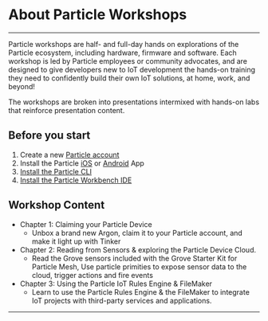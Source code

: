 # About Particle Workshops

---

Particle workshops are half- and full-day hands on explorations of the Particle ecosystem, including hardware, firmware and software. Each workshop is led by Particle employees or community advocates, and are designed to give developers new to IoT development the hands-on training they need to confidently build their own IoT solutions, at home, work, and beyond!

The workshops are broken into presentations intermixed with hands-on labs that reinforce presentation content.

## Before you start

1.  Create a new [Particle account](https://login.particle.io/signup)
2.  Install the Particle [iOS](https://itunes.apple.com/us/app/particle-build-photon-electron/id991459054?ls=1&mt=8) or [Android](https://play.google.com/store/apps/details?id=io.particle.android.app) App
3.  [Install the Particle CLI](https://docs.particle.io/guide/getting-started/connect/photon/#install-the-particle-cli)
4.  [Install the Particle Workbench IDE](https://www.particle.io/workbench/)

## Workshop Content

- Chapter 1: Claiming your Particle Device
  - Unbox a brand new Argon, claim it to your Particle account, and make it light up with Tinker
- Chapter 2: Reading from Sensors & exploring the Particle Device Cloud.
  - Read the Grove sensors included with the Grove Starter Kit for Particle Mesh, Use particle primities to expose sensor data to the cloud, trigger actions and fire events
- Chapter 3: Using the Particle IoT Rules Engine & FileMaker
  - Learn to use the Particle Rules Engine & the FileMaker to integrate IoT projects with third-party services and applications.

---

